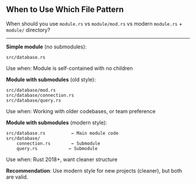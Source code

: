 ## When to Use Which File Pattern

When should you use `module.rs` vs `module/mod.rs` vs modern `module.rs` + `module/` directory?

---

**Simple module** (no submodules):
```
src/database.rs
```
Use when: Module is self-contained with no children

**Module with submodules** (old style):
```
src/database/mod.rs
src/database/connection.rs
src/database/query.rs
```
Use when: Working with older codebases, or team preference

**Module with submodules** (modern style):
```
src/database.rs          ← Main module code
src/database/
    connection.rs        ← Submodule
    query.rs            ← Submodule
```
Use when: Rust 2018+, want cleaner structure

**Recommendation**: Use modern style for new projects (cleaner), but both are valid.

